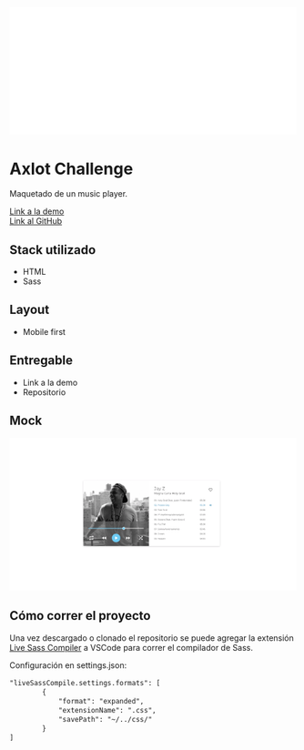 ![axlot-logo](assets/axlot-logo.png "Axlot logo")

# Axlot Challenge

Maquetado de un music player.

[Link a la demo](https://axlot-challenge.netlify.app/)
<br>
[Link al GitHub](https://github.com/AgostinaArevaloJaube/axlot-challenge)

## Stack utilizado

- HTML
- Sass

## Layout
- Mobile first

## Entregable

- Link a la demo
- Repositorio

## Mock

![referencia](assets/reference.png 'Mock')

## Cómo correr el proyecto
Una vez descargado o clonado el repositorio se puede agregar la extensión [Live Sass Compiler](https://marketplace.visualstudio.com/items?itemName=ritwickdey.live-sass) a VSCode para correr el compilador de Sass.

Configuración en settings.json:

```
"liveSassCompile.settings.formats": [
		{
			"format": "expanded",
			"extensionName": ".css",
			"savePath": "~/../css/"
		}
]